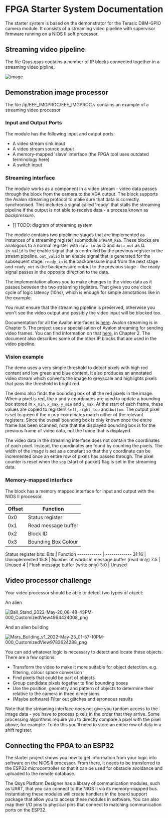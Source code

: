 # FPGA Starter System Documentation

The starter system is based on the demonstrator for the Terasic D8M-GPIO camera module. It consists of a streaming video pipeline with supervisor firmware running on a NIOS II soft processor. 

 ## Streaming video pipeline
  The file Qsys.qsys contains a number of IP blocks connected together in a streaming video pipline.
  
  ![image](https://user-images.githubusercontent.com/4660308/118411031-8cdd7d80-b68a-11eb-8ab2-9c43b0dc87aa.png)


## Demonstration image processor
  The file /ip/EEE_IMGPROC/EEE_IMGPROC.v contains an example of a streaming video processor
  
   ### Input and Output Ports
   The module has the following input and output ports:
   - A video stream sink input
   - A video stream source output
   - A memory-mapped 'slave' interface (the FPGA tool uses outdated terminology here)
   - A switch input

### Streaming interface
  The module works as a component in a video stream - video data passes through the block from the camera to the VGA output. The block supports the Avalon streaming protocol to make sure that data is correctly synchronised. This includes a signal called 'ready' that stalls the streaming pipeline if the output is not able to receive data - a process known as *backpressure*.
  
  - [] TODO: diagram of streaming system
  
  The module contains two pipelinine stages that are implemented as instances of a streaming register submodule `STREAM_REG`. These blocks are analogous to a normal register with `data_in` as D and `data_out` as Q. `in_valid` is the enable signal that is controlled by the previous register in the stream pipeline. `out_valid` is an enable signal that is generated for the subsequent stage. `ready_in` is the backpressure input from the next stage and `ready_out` is the backpressure output to the previous stage - the ready signal passes in the opposite direction to the data.
  
  The implementation allows you to make changes to the video data as it passes between the two streaming registers. That gives you one clock cycle of logic latency (10ns), which is enough for simple annotations like in the example.
  
  You must ensure that the streaming pipeline is preserved, otherwise you won't see the video output and possibly the video input will be blocked too.
  
  Documentation for all the Avalon interfaces is [here](https://www.intel.com/content/www/us/en/programmable/documentation/nik1412467993397.html). Avalon streaming is in Chapter 5.
  The project uses a specialisation of Avalon streaming for sending video frames. You can find information on that [here](https://www.intel.com/content/dam/www/programmable/us/en/pdfs/literature/ug/ug_vip.pdf), in Chapter 2. The document also describes some of the other IP blocks that are used in the video pipeline.
  
  ### Vision example
  The demo uses a very simple threshold to detect pixels with high red content and low green and blue content. It also produces an annotated video stream which converts the image to greyscale and highlights pixels that pass the threshold in bright red.
  
  The demo also finds the bounding box of all the red pixels in the image. When a pixel is red, the x and y coordinates are used to update a bounding box stored in `x_min`, `x_max`, `y_min` and `y_max`. At the start of each frame, these values are copied to registers `left`, `right`, `top` and `bottom`. The output pixel is set to green if the x or y coordinates match either of the relevant registers. Since the overall bounding box is only known once the entire frame has been scanned, note that the displayed bounding box is for the previous frame of video data, not the frame that is displayed.
  
  The video data in the streaming interface does not contain the coordinates of each pixel. Instead, the coordinates are found by counting the pixels. The width of the image is set as a constant so that the y coordinate can be incremented once an entire row of pixels has passed through. The pixel counter is reset when the `sop` (start of packet) flag is set in the streaming data.
  
  ### Memory-mapped interface
  The block has a memory mapped interface for input and output with the NIOS II processor.
  
  Offset | Function
------------ | -------------
0x0 | Status register
0x1 | Read message buffer
0x2 | Block ID
0x3 | Bounding Box Colour

 Status register bits:
 Bits | Function
------------ | -------------
31:16 | Unimplemented
15:8 | Number of words in message buffer (read only)
7:5 | Unused
4 | Flush message buffer (write only)
3:0 | Unused
  
 ## Video processor challenge
 Your video processor should be able to detect two types of object:
 
 An alien
 
![Ball_Stand_2022-May-20_08-48-43PM-000_CustomizedView4964424008_png](https://user-images.githubusercontent.com/4660308/170281547-5264becc-f845-4f23-b4c7-d61ab34834a6.png)

 And an alien building
 
 ![Mars_Building_v1_2022-May-25_01-57-10PM-000_CustomizedView9783624288_png](https://user-images.githubusercontent.com/4660308/170281378-d9f57a53-ad86-439e-b2d0-c4242b33a58a.png)
 
  You can add whatever logic is necessary to detect and locate these objects. There are a few options:
 - Transform the video to make it more suitable for object detection. e.g. filtering, colour space conversion
 - Find pixels that could be part of objects
 - Group candidate pixels together to find bounding boxes
 - Use the position, geometry and pattern of objects to determine their relative to the camera in three dimensions
 - (Maybe software) Filter out glitches and erroneous results

  Note that the streaming interface does not give you random access to the image data - you have to process pixels in the order that they arrive. Some processing algorithms require you to directly compare a pixel with the pixel above, for example. To do this you'll need to store an entire row of data in a shift register.
 
## Connecting the FPGA to an ESP32

 The starter project shows you how to get information from your logic into software on the NIOS II processor. From there, it needs to be transferred to the ESP32 microcontroller so that it can be used for obstacle avoidance and uploaded to the remote database.
 
 The Qsys Platform Designer has a library of communication modules, such as UART, that you can connect to the NIOS II via its memory-mapped bus. Instantiating these modules will create handlers in the board support package that allow you to access these modules in software. You can also map their I/O pins to physical pins that connect to matching communication ports on the ESP32.
 
